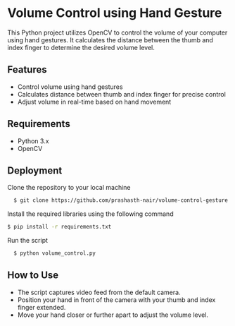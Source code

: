 
# Volume Control using Hand Gesture

This Python project utilizes OpenCV to control the volume of your computer using hand gestures. It calculates the distance between the thumb and index finger to determine the desired volume level.

## Features

- Control volume using hand gestures
- Calculates distance between thumb and index finger for precise control
- Adjust volume in real-time based on hand movement

## Requirements
- Python 3.x
- OpenCV
  
## Deployment

Clone the repository to your local machine

```bash
  $ git clone https://github.com/prashasth-nair/volume-control-gesture.git
```


Install the required libraries using the following command

```bash
$ pip install -r requirements.txt

```


Run the script

```bash
  $ python volume_control.py

```


## How to Use

- The script captures video feed from the default camera.
- Position your hand in front of the camera with your thumb and index finger extended.
- Move your hand closer or further apart to adjust the volume level.
